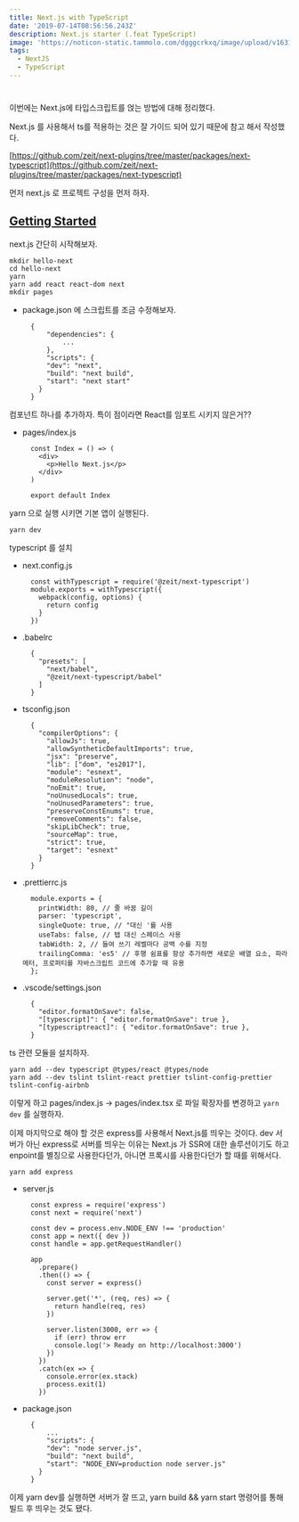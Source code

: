 ```yaml
---
title: Next.js with TypeScript
date: '2019-07-14T08:56:56.243Z'
description: Next.js starter (.feat TypeScript)
image: 'https://noticon-static.tammolo.com/dgggcrkxq/image/upload/v1631952587/tlog/nextjs8_k2cxq7.png'
tags:
  - NextJS
  - TypeScript
---
```

#

이번에는 Next.js에 타입스크립트를 얹는 방법에 대해 정리했다.

Next.js 를 사용해서 ts를 적용하는 것은 잘 가이드 되어 있기 때문에 참고 해서 작성했다.

[https://github.com/zeit/next-plugins/tree/master/packages/next-typescript](https://github.com/zeit/next-plugins/tree/master/packages/next-typescript)

먼저 next.js 로 프로젝트 구성을 먼저 하자.

## [Getting Started](https://nextjs.org/learn/basics/getting-started)

next.js 간단히 시작해보자.

    mkdir hello-next
    cd hello-next
    yarn
    yarn add react react-dom next
    mkdir pages

- package.json 에 스크립트를 조금 수정해보자.

        {
        	"dependencies": {
        		...
        	},
            "scripts": {
            "dev": "next",
            "build": "next build",
            "start": "next start"
          }
        }

컴포넌트 하나를 추가하자. 특이 점이라면 React를 임포트 시키지 않은거??

- pages/index.js

        const Index = () => (
          <div>
            <p>Hello Next.js</p>
          </div>
        )
        
        export default Index

yarn 으로 실행 시키면 기본 앱이 실행된다.

    yarn dev

typescript 를 설치

- next.config.js

        const withTypescript = require('@zeit/next-typescript')
        module.exports = withTypescript({
          webpack(config, options) {
            return config
          }
        })

- .babelrc

        {
          "presets": [
            "next/babel",
            "@zeit/next-typescript/babel"
          ]
        }

- tsconfig.json

        {
          "compilerOptions": {
            "allowJs": true,
            "allowSyntheticDefaultImports": true,
            "jsx": "preserve",
            "lib": ["dom", "es2017"],
            "module": "esnext",
            "moduleResolution": "node",
            "noEmit": true,
            "noUnusedLocals": true,
            "noUnusedParameters": true,
            "preserveConstEnums": true,
            "removeComments": false,
            "skipLibCheck": true,
            "sourceMap": true,
            "strict": true,
            "target": "esnext"
          }
        }

- .prettierrc.js

        module.exports = {
          printWidth: 80, // 줄 바꿈 길이
          parser: 'typescript',
          singleQuote: true, // "대신 '를 사용
          useTabs: false, // 탭 대신 스페이스 사용
          tabWidth: 2, // 들여 쓰기 레벨마다 공백 수를 지정
          trailingComma: 'es5' // 후행 쉼표를 항상 추가하면 새로운 배열 요소, 파라메터, 프로퍼티를 자바스크립트 코드에 추가할 때 유용
        };

- .vscode/settings.json

        {
          "editor.formatOnSave": false,
          "[typescript]": { "editor.formatOnSave": true },
          "[typescriptreact]": { "editor.formatOnSave": true },
        }

ts 관련 모듈을 설치하자.

    yarn add --dev typescript @types/react @types/node
    yarn add --dev tslint tslint-react prettier tslint-config-prettier tslint-config-airbnb

이렇게 하고 pages/index.js → pages/index.tsx 로 파일 확장자를 변경하고 `yarn dev` 를 실행하자.

이제 마지막으로 해야 할 것은 express를 사용해서 Next.js를 띄우는 것이다. dev 서버가 아닌 express로 서버를 띄우는 이유는 Next.js 가 SSR에 대한 솔루션이기도 하고 enpoint를 별칭으로 사용한다던가, 아니면 프록시를 사용한다던가 할 때를 위해서다.

    yarn add express

- server.js

        const express = require('express')
        const next = require('next')
        
        const dev = process.env.NODE_ENV !== 'production'
        const app = next({ dev })
        const handle = app.getRequestHandler()
        
        app
          .prepare()
          .then(() => {
            const server = express()
        
            server.get('*', (req, res) => {
              return handle(req, res)
            })
        
            server.listen(3000, err => {
              if (err) throw err
              console.log('> Ready on http://localhost:3000')
            })
          })
          .catch(ex => {
            console.error(ex.stack)
            process.exit(1)
          })

- package.json

        {
        	...
        	"scripts": {
            "dev": "node server.js",
            "build": "next build",
            "start": "NODE_ENV=production node server.js"
          }
        }

이제 yarn dev를 실행하면 서버가 잘 뜨고, yarn build && yarn start 명령어를 통해 빌드 후 띄우는 것도 됐다.